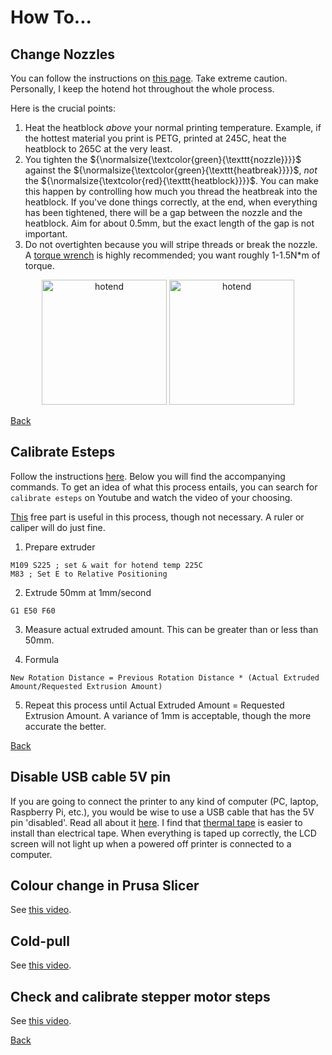 # How To...

## Change Nozzles

You can follow the instructions on [this page](https://help.prusa3d.com/article/changing-replacing-the-nozzle-mini_134235). Take extreme caution. Personally, I keep the hotend hot throughout the whole process.

Here is the crucial points:

1. Heat the heatblock _above_ your normal printing temperature. Example, if the hottest material you print is PETG, printed at 245C, heat the heatblock to 265C at the very least.
2. You tighten the ${\normalsize{\textcolor{green}{\texttt{nozzle}}}}$ against the ${\normalsize{\textcolor{green}{\texttt{heatbreak}}}}$, _not_ the ${\normalsize{\textcolor{red}{\texttt{heatblock}}}}$. You can make this happen by controlling how much you thread the heatbreak into the heatblock. If you've done things correctly, at the end, when everything has been tightened, there will be a gap between the nozzle and the heatblock. Aim for about 0.5mm, but the exact length of the gap is not important.
3. Do not overtighten because you will stripe threads or break the nozzle. A [torque wrench](https://www.thingiverse.com/thing:4738816) is highly recommended; you want roughly 1-1.5N\*m of torque.

<div align='center'>
    <img src="./images/heatblock/nozzle-heatblock-gap.jpg" height="200" alt='hotend'/>
    <img src="./images/nozzle-gap.jpg" height="200" alt='hotend'/>
</div>

[Back](./README.md#outline)

## Calibrate Esteps

Follow the instructions [here](https://www.klipper3d.org/Rotation_Distance.html#calibrating-rotation_distance-on-extruders). Below you will find the accompanying commands. To get an idea of what this process entails, you can search for `calibrate esteps` on Youtube and watch the video of your choosing.

[This](https://thangs.com/designer/MihaiDesigns/3d-model/Extruder%20E-steps%20calibration%20tool-47802) free part is useful in this process, though not necessary. A ruler or caliper will do just fine.

1. Prepare extruder

```
M109 S225 ; set & wait for hotend temp 225C
M83 ; Set E to Relative Positioning
```

2. Extrude 50mm at 1mm/second

```
G1 E50 F60
```

3. Measure actual extruded amount. This can be greater than or less than 50mm.

4. Formula

```
New Rotation Distance = Previous Rotation Distance * (Actual Extruded Amount/Requested Extrusion Amount)
```

5. Repeat this process until Actual Extruded Amount = Requested Extrusion Amount. A variance of 1mm is acceptable, though the more accurate the better.

[Back](./README.md#outline)

## Disable USB cable 5V pin

If you are going to connect the printer to any kind of computer (PC, laptop, Raspberry Pi, etc.), you would be wise to use a USB cable that has the 5V pin 'disabled'. Read all about it [here](https://community.octoprint.org/t/put-tape-on-the-5v-pin-why-and-how/13574). I find that [thermal tape](https://s.click.aliexpress.com/e/_DEqaSAr) is easier to install than electrical tape. When everything is taped up correctly, the LCD screen will not light up when a powered off printer is connected to a computer.

## Colour change in Prusa Slicer

See [this video](https://youtu.be/MjOsKk7nB4s).

## Cold-pull

See [this video](https://youtu.be/hBkTeXxcFi8).

## Check and calibrate stepper motor steps

See [this video](https://youtu.be/ZfqeTzc3NpM).

[Back](./README.md#outline)
